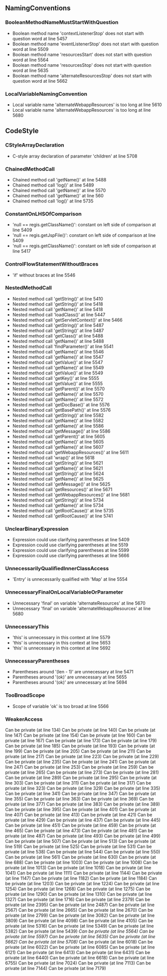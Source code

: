 ## NamingConventions

### BooleanMethodNameMustStartWithQuestion

  - Boolean method name 'contextListenerStop' does not start with question word at line 5457
  - Boolean method name 'eventListenerStop' does not start with question word at line 5509
  - Boolean method name 'resourcesStart' does not start with question word at line 5564 
  - Boolean method name 'resourcesStop' does not start with question word at line 5635 
  - Boolean method name 'alternateResourcesStop' does not start with question word at line 5662

### LocalVariableNamingConvention

  - Local variable name 'alternateWebappResources' is too long at line 5610
  - Local variable name 'alternateWebappResources' is too long at line 5680

## CodeStyle

### CStyleArrayDeclaration

  - C-style array declaration of parameter 'children' at line 5708

### ChainedMethodCall

  - Chained method call 'getName()' at line 5488
  - Chained method call 'log()' at line 5489
  - Chained method call 'getName()' at line 5570
  - Chained method call 'getName()' at line 560
  - Chained method call 'log()' at line 5735

### ConstantOnLHSOfComparison

  - 'null == regis.getClassName()': constant on left side of comparison at line 5409
  - 'null == regis.getJspFile()': constant on left side of comparison at line 5409
  - 'null == regis.getClassName()': constant on left side of comparison at line 5417

### ControlFlowStatementWithoutBraces

  - 'if' without braces at line 5546

### NestedMethodCall

  - Nested method call 'getString()' at line 5410
  - Nested method call 'getString()' at line 5418
  - Nested method call 'getName()' at line 5418 
  - Nested method call 'loadClass()' at line 5447
  - Nested method call 'getServletContext()' at line 5466
  - Nested method call 'getString()' at line 5487
  - Nested method call 'getString()' at line 5487
  - Nested method call 'getClass()' at line 5488
  - Nested method call 'getName()' at line 5488
  - Nested method call 'findParameter()' at line 5541
  - Nested method call 'getName()' at line 5546
  - Nested method call 'getName()' at line 5547
  - Nested method call 'getValue()' at line 5547
  - Nested method call 'getName()' at line 5549
  - Nested method call 'getValue()' at line 5549
  - Nested method call 'getKey()' at line 5555
  - Nested method call 'getValue()' at line 5555
  - Nested method call 'getParent()' at line 5570
  - Nested method call 'getName()' at line 5570
  - Nested method call 'getName()' at line 5572
  - Nested method call 'getDocBase()' at line 5576
  - Nested method call 'getBasePath()' at line 5576
  - Nested method call 'getString()' at line 5582
  - Nested method call 'getName()' at line 5582
  - Nested method call 'getName()' at line 5586
  - Nested method call 'getMessage()' at line 5586
  - Nested method call 'getParent()' at line 5605
  - Nested method call 'getName()' at line 5605
  - Nested method call 'getName()' at line 5607
  - Nested method call 'getWebappResources()' at line 5611
  - Nested method call 'wrap()' at line 5618
  - Nested method call 'getString()' at line 5621
  - Nested method call 'getName()' at line 5621
  - Nested method call 'getString()' at line 5624
  - Nested method call 'getName()' at line 5625
  - Nested method call 'getMessage()' at line 5625
  - Nested method call 'getResources()' at line 5671
  - Nested method call 'getWebappResources()' at line 5681
  - Nested method call 'getString()' at line 5734
  - Nested method call 'getName()' at line 5734
  - Nested method call 'getRootCause()' at line 5735
  - Nested method call 'getRootCause()' at line 5741

### UnclearBinaryExpression

  - Expression could use clarifying parentheses at line 5409
  - Expression could use clarifying parentheses at line 5519
  - Expression could use clarifying parentheses at line 5599
  - Expression could use clarifying parentheses at line 5666

### UnnecessarilyQualifiedInnerClassAccess

  - 'Entry' is unnecessarily qualified with 'Map' at line 5554

### UnnecessaryFinalOnLocalVariableOrParameter

  - Unnecessary 'final' on variable 'alternateResources' at line 5670
  - Unnecessary 'final' on variable 'alternateWebappResources' at line 5680

### UnnecessaryThis

  - 'this' is unnecessary in this context at line 5579
  - 'this' is unnecessary in this context at line 5653
  - 'this' is unnecessary in this context at line 5692

### UnnecessaryParentheses

  - Parentheses around '(len - 1)' are unnecessary at line 5471
  - Parentheses around '(ok)' are unnecessary at line 5655
  - Parentheses around '(ok)' are unnecessary at line 5694

### TooBroadScope

  - Scope of variable 'ok' is too broad at line 5566 

### WeakerAccess

Can be private (at line 134)
Can be private (at line 140)
Can be private (at line 147)
Can be private (at line 154)
Can be private (at line 160)
Can be private (at line 167)
Can be private (at line 173)
Can be private (at line 179)
Can be private (at line 185)
Can be private (at line 193)
Can be private (at line 199)
Can be private (at line 205)
Can be private (at line 211)
Can be private (at line 217)
Can be private (at line 223)
Can be private (at line 229)
Can be private (at line 235)
Can be private (at line 241)
Can be private (at line 247)
Can be private (at line 253)
Can be private (at line 259)
Can be private (at line 265)
Can be private (at line 273)
Can be private (at line 281)
Can be private (at line 289)
Can be private (at line 295)
Can be private (at line 303)
Can be private (at line 311)
Can be private (at line 317)
Can be private (at line 323)
Can be private (at line 329)
Can be private (at line 335)
Can be private (at line 341)
Can be private (at line 347)
Can be private (at line 355)
Can be private (at line 363)
Can be private (at line 369)
Can be private (at line 377)
Can be private (at line 383)
Can be private (at line 389)
Can be private (at line 395)
Can be private (at line 401)
Can be private (at line 407)
Can be private (at line 413)
Can be private (at line 421)
Can be private (at line 429)
Can be private (at line 437)
Can be private (at line 445)
Can be private (at line 451)
Can be private (at line 459)
Can be private (at line 465)
Can be private (at line 473)
Can be private (at line 481)
Can be private (at line 487)
Can be private (at line 493)
Can be private (at line 499)
Can be private (at line 507)
Can be private (at line 513)
Can be private (at line 519)
Can be private (at line 525)
Can be private (at line 531)
Can be private (at line 538)
Can be private (at line 544)
Can be private (at line 550)
Can be private (at line 561)
Can be private (at line 630)
Can be private (at line 688)
Can be private (at line 1003)
Can be private (at line 1008)
Can be private (at line 1013)
Can be private (at line 1018)
Can be private (at line 1041)
Can be private (at line 1111)
Can be private (at line 1144)
Can be private (at line 1147)
Can be private (at line 1182)
Can be private (at line 1184)
Can be private (at line 1203)
Can be private (at line 1224)
Can be private (at line 1254)
Can be private (at line 1268)
Can be private (at line 1275)
Can be private (at line 1290)
Can be private (at line 1310)
Can be private (at line 1327)
Can be private (at line 1716)
Can be private (at line 2379)
Can be private (at line 2395)
Can be private (at line 2487)
Can be private (at line 2567)
Can be private (at line 2665)
Can be private (at line 2670)
Can be private (at line 2799)
Can be private (at line 3082)
Can be private (at line 3809)
Can be private (at line 4098)
Can be private (at line 4105)
Can be private (at line 5316)
Can be private (at line 5349)
Can be private (at line 5382)
Can be private (at line 5439)
*Can be private (at line 5564)*
*Can be private (at line 5597)*
*Can be private (at line 5635)*
*Can be private (at line 5662)*
*Can be private (at line 5708)*
Can be private (at line 6018)
Can be private (at line 6022)
Can be private (at line 6085)
Can be private (at line 6121)
Can be private (at line 6413)
Can be private (at line 6431)
Can be private (at line 6440)
Can be private (at line 6618)
Can be private (at line 6755)
Can be private (at line 7024)
Can be private (at line 7113)
Can be private (at line 7144)
Can be private (at line 7179)


